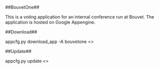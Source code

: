 ##BouvetOne##

This is a voting application for an internal conference run at Bouvet.  The
application is hosted on Google Appengine.

##Download##

appcfg.py download_app -A bouvetone <<location>>

##Update##

appcfg.py update <<location>>
